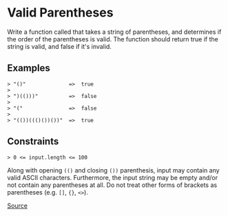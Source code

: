# Valid Parentheses

Write a function called that takes a string of parentheses, and determines
if the order of the parentheses is valid. The function should return true
if the string is valid, and false if it's invalid.

## Examples

```text
> "()"              =>  true
>
> ")(()))"          =>  false
>
> "("               =>  false
>
> "(())((()())())"  =>  true
```

## Constraints

```text
> 0 <= input.length <= 100
```

Along with opening `(()` and closing `())` parenthesis, input may contain any
valid ASCII characters. Furthermore, the input string may be empty and/or not
contain any parentheses at all. Do not treat other forms of brackets as
parentheses (e.g. `[]`, `{}`, `<>`).

[Source](https://www.codewars.com/kata/52774a314c2333f0a7000688)
